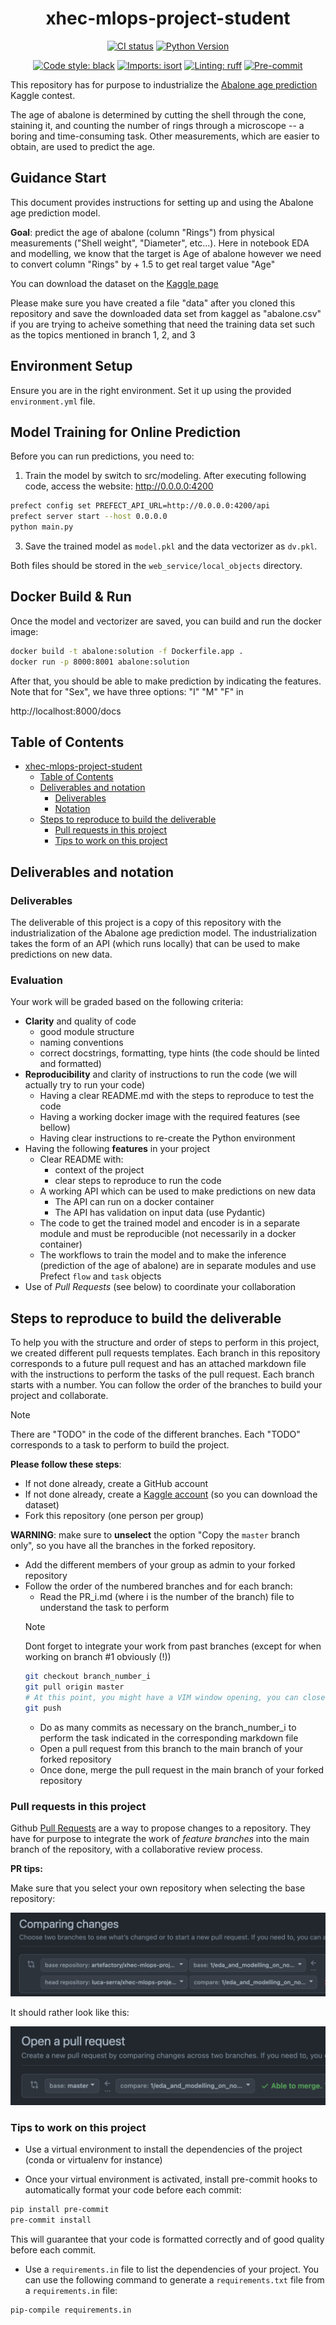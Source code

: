 <div align="center">

# xhec-mlops-project-student

[![CI status](https://github.com/artefactory/xhec-mlops-project-student/actions/workflows/ci.yaml/badge.svg)](https://github.com/artefactory/xhec-mlops-project-student/actions/workflows/ci.yaml?query=branch%3Amaster)
[![Python Version](https://img.shields.io/badge/python-3.9%20%7C%203.10-blue.svg)]()

[![Code style: black](https://img.shields.io/badge/code%20style-black-000000.svg)](https://github.com/psf/black)
[![Imports: isort](https://img.shields.io/badge/%20imports-isort-%231674b1?style=flat&labelColor=ef8336)](https://pycqa.github.io/isort/)
[![Linting: ruff](https://img.shields.io/endpoint?url=https://raw.githubusercontent.com/charliermarsh/ruff/main/assets/badge/v2.json)](https://github.com/astral-sh/ruff)
[![Pre-commit](https://img.shields.io/badge/pre--commit-enabled-informational?logo=pre-commit&logoColor=white)](https://github.com/artefactory/xhec-mlops-project-student/blob/main/.pre-commit-config.yaml)
</div>

This repository has for purpose to industrialize the [Abalone age prediction](https://www.kaggle.com/datasets/rodolfomendes/abalone-dataset) Kaggle contest.

The age of abalone is determined by cutting the shell through the cone, staining it, and counting the number of rings through a microscope -- a boring and time-consuming task. Other measurements, which are easier to obtain, are used to predict the age.

## Guidance Start

This document provides instructions for setting up and using the Abalone age prediction model.

**Goal**: predict the age of abalone (column "Rings") from physical measurements ("Shell weight", "Diameter", etc...). Here in notebook EDA and modelling, we know that the target is Age of abalone however we need to convert column "Rings" by + 1.5 to get real target value "Age"

You can download the dataset on the [Kaggle page](https://www.kaggle.com/datasets/rodolfomendes/abalone-dataset) 

Please make sure you have created a file "data" after you cloned this repository and save the downloaded data set from kaggel as "abalone.csv" if you are trying to acheive something that need the training data set such as the topics mentioned in branch 1, 2, and 3

## Environment Setup

Ensure you are in the right environment. Set it up using the provided `environment.yml` file.

## Model Training for Online Prediction

Before you can run predictions, you need to:
1. Train the model by switch to src/modeling. After executing following code, access the website: http://0.0.0.0:4200
```bash
prefect config set PREFECT_API_URL=http://0.0.0.0:4200/api
prefect server start --host 0.0.0.0
python main.py
```
3. Save the trained model as `model.pkl` and the data vectorizer as `dv.pkl`.

Both files should be stored in the `web_service/local_objects` directory.

## Docker Build & Run

Once the model and vectorizer are saved, you can build and run the docker image:

```bash
docker build -t abalone:solution -f Dockerfile.app .
docker run -p 8000:8001 abalone:solution
```

After that, you should be able to make prediction by indicating the features. Note that for "Sex", we have three options: "I" "M" "F" in 

http://localhost:8000/docs

</details>

## Table of Contents

- [xhec-mlops-project-student](#xhec-mlops-project-student)
  - [Table of Contents](#table-of-contents)
  - [Deliverables and notation](#deliverables-and-notation)
    - [Deliverables](#deliverables)
    - [Notation](#notation)
  - [Steps to reproduce to build the deliverable](#steps-to-reproduce-to-build-the-deliverable)
    - [Pull requests in this project](#pull-requests-in-this-project)
    - [Tips to work on this project](#tips-to-work-on-this-project)

## Deliverables and notation

### Deliverables

The deliverable of this project is a copy of this repository with the industrialization of the Abalone age prediction model.
The industrialization takes the form of an API (which runs locally) that can be used to make predictions on new data.

### Evaluation

Your work will be graded based on the following criteria:

- **Clarity** and quality of code 
  - good module structure
  - naming conventions
  - correct docstrings, formatting, type hints (the code should be linted and formatted)
- **Reproducibility** and clarity of instructions to run the code (we will actually try to run your code)
  - Having a clear README.md with the steps to reproduce to test the code
  - Having a working docker image with the required features (see bellow)
  - Having clear instructions to re-create the Python environment
- Having the following **features** in your project
  - Clear README with:
    - context of the project
    - clear steps to reproduce to run the code
  - A working API which can be used to make predictions on new data
    - The API can run on a docker container
    - The API has validation on input data (use Pydantic)
  - The code to get the trained model and encoder is in a separate module and must be reproducible (not necessarily in a docker container)
  - The workflows to train the model and to make the inference (prediction of the age of abalone) are in separate modules and use Prefect `flow` and `task` objects
- Use of *Pull Requests* (see below) to coordinate your collaboration 

## Steps to reproduce to build the deliverable

To help you with the structure and order of steps to perform in this project, we created different pull requests templates. 
Each branch in this repository corresponds to a future pull request and has an attached markdown file with the instructions to perform the tasks of the pull request.
Each branch starts with a number.
You can follow the order of the branches to build your project and collaborate.

> [!NOTE]
> There are "TODO" in the code of the different branches. Each "TODO" corresponds to a task to perform to build the project.

**Please follow these steps**:

- If not done already, create a GitHub account
- If not done already, create a [Kaggle account](https://www.kaggle.com/account/login?phase=startRegisterTab&returnUrl=%2F) (so you can download the dataset)
- Fork this repository (one person per group)

**WARNING**: make sure to **unselect** the option "Copy the `master` branch only", so you have all the branches in the forked repository.

- Add the different members of your group as admin to your forked repository
- Follow the order of the numbered branches and for each branch:
  - Read the PR_i.md (where i is the number of the branch) file to understand the task to perform
   > [!NOTE]
   > Dont forget to integrate your work from past branches (except for when working on branch #1 obviously (!))
   > ```bash
   > git checkout branch_number_i
   > git pull origin master
   > # At this point, you might have a VIM window opening, you can close it using the command ":wq" 
   > git push
   > ```
    - Do as many commits as necessary on the branch_number_i to perform the task indicated in the corresponding markdown file
    - Open a pull request from this branch to the main branch of your forked repository
    - Once done, merge the pull request in the main branch of your forked repository

### Pull requests in this project

Github [Pull Requests](https://docs.github.com/articles/about-pull-requests) are a way to propose changes to a repository. They have for purpose to integrate the work of *feature branches* into the main branch of the repository, with a collaborative review process.

**PR tips:**

Make sure that you select your own repository when selecting the base repository:

![PR Wrong](assets/PR_wrong.png)

It should rather look like this:

![PR Right](assets/PR_right.png)

### Tips to work on this project

- Use a virtual environment to install the dependencies of the project (conda or virtualenv for instance)

- Once your virtual environment is activated, install pre-commit hooks to automatically format your code before each commit:

```bash
pip install pre-commit
pre-commit install
```

This will guarantee that your code is formatted correctly and of good quality before each commit.

- Use a `requirements.in` file to list the dependencies of your project. You can use the following command to generate a `requirements.txt` file from a `requirements.in` file:

```bash
pip-compile requirements.in
```

